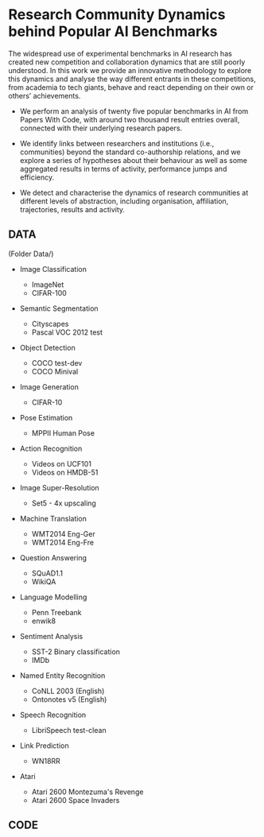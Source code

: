 # Research Community Dynamics behind Popular AI Benchmarks

The widespread use of experimental benchmarks in AI research has created new competition and collaboration dynamics that are still poorly understood. In this work we provide an innovative methodology to explore this dynamics and analyse the way different entrants in these competitions, from academia to tech giants, behave and react depending on their own or others’ achievements. 

* We perform an analysis of twenty five popular benchmarks in AI from Papers With Code, with around two thousand result entries overall, connected with their underlying research papers. 

* We identify links between researchers and institutions (i.e., communities) beyond the standard co-authorship relations, and we explore a series of hypotheses
about their behaviour as well as some aggregated results in terms of activity, performance jumps and efficiency. 

* We detect and characterise the dynamics of research communities at different levels of abstraction, including organisation, affiliation, trajectories, results and activity. 

## DATA

(Folder Data/)

* Image Classification
    * ImageNet
    * CIFAR-100

* Semantic Segmentation
   * Cityscapes
   * Pascal VOC 2012 test

* Object Detection
   * COCO test-dev
   * COCO Minival 

* Image Generation
   * CIFAR-10

* Pose Estimation
   * MPPII Human Pose

* Action Recognition
   * Videos on UCF101
   * Videos on HMDB-51

* Image Super-Resolution
   * Set5 - 4x upscaling 

* Machine Translation
   * WMT2014 Eng-Ger
   * WMT2014 Eng-Fre

* Question Answering
   * SQuAD1.1 
   * WikiQA

* Language Modelling
   * Penn Treebank
   * enwik8

* Sentiment Analysis
   * SST-2 Binary classification 
   * IMDb

* Named Entity Recognition
   * CoNLL 2003 (English) 
   * Ontonotes v5 (English)

* Speech Recognition
   * LibriSpeech test-clean

* Link Prediction
   * WN18RR

* Atari
   * Atari 2600 Montezuma's Revenge 
   * Atari 2600 Space Invaders 


## CODE






